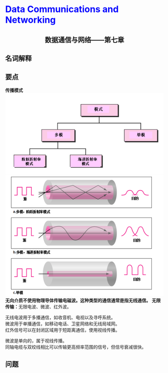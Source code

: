 # <font color= "blue"> Data Communications and Networking </font>

## <center> 数据通信与网络——第七章</center>

## 名词解释

## 要点
<b>传播模式</b>
<img src = "img/7.1.png"/>
<img src = "img/7.2.png"/>
<b>无向介质不使用物理导体传输电磁波。这种类型的通信通常是指无线通信。</b>
<b>无限传输：</b>无限电波、微波、红外波。  

无线电波用于多播通信，如收音机、电视以及寻呼系统。  
微波用于单播通信，如移动电话、卫星网络和无线局域网。  
红外信号可以在封闭区域用于短距离通信，使用视线传播。  

微波是单向的，属于视线传播。  
同轴电缆与双绞线相比可以传输更高频率范围的信号，但信号衰减很快。
## 问题